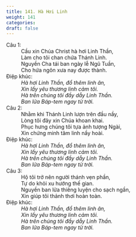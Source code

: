 ```yaml
---
title: 141. Hà Hơi Linh
weight: 141
categories: 
draft: false
---
```

<dl><dt>Câu 1:</dt><dd data-verse="1">Cầu xin Chúa Christ hà hơi Linh Thần, <br/>Làm cho tôi chan chứa Thánh Linh. <br/>Nguyền Cha tái ban ngày lễ Ngũ Tuần, <br/>Cho hứa ngôn xưa nay được thành. </dd><dt>Điệp khúc:</dt><dd data-chorus="1"><em>Hà hơi Linh Thần, đổ thêm linh ân, <br/>Xin lấy yêu thương linh cảm tôi. <br/>Hà trên chúng tôi đầy dẫy Linh Thần. <br/>Ban lửa Báp-tem ngay từ trời. </em></dd><dt>Câu 2:</dt><dd data-verse="2">Nhằm khi Thánh Linh lượn trên đầu nầy, <br/>Lòng tôi đây xin Chúa khoan khai. <br/>Phục hưng chúng tôi tựa ảnh tượng Ngài, <br/>Xin chứng minh tâm linh nầy hoài. </dd><dt>Điệp khúc:</dt><dd data-chorus="1"><em>Hà hơi Linh Thần, đổ thêm linh ân, <br/>Xin lấy yêu thương linh cảm tôi. <br/>Hà trên chúng tôi đầy dẫy Linh Thần. <br/>Ban lửa Báp-tem ngay từ trời. </em></dd><dt>Câu 3:</dt><dd data-verse="3">Hộ tôi trở nên người thánh vẹn phần, <br/>Tự do khỏi xu hướng thế gian. <br/>Nguyền ban lửa thiêng luyện cho sạch ngần, <br/>Xin giúp tôi thảnh thơi hoàn toàn. </dd><dt>Điệp khúc:</dt><dd data-chorus="1"><em>Hà hơi Linh Thần, đổ thêm linh ân, <br/>Xin lấy yêu thương linh cảm tôi. <br/>Hà trên chúng tôi đầy dẫy Linh Thần. <br/>Ban lửa Báp-tem ngay từ trời. </em></dd></dl>